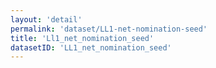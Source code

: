 ```yaml
---
layout: 'detail'
permalink: 'dataset/LL1-net-nomination-seed'
title: 'Ll1_net_nomination_seed'
datasetID: 'LL1_net_nomination_seed'
---
```

